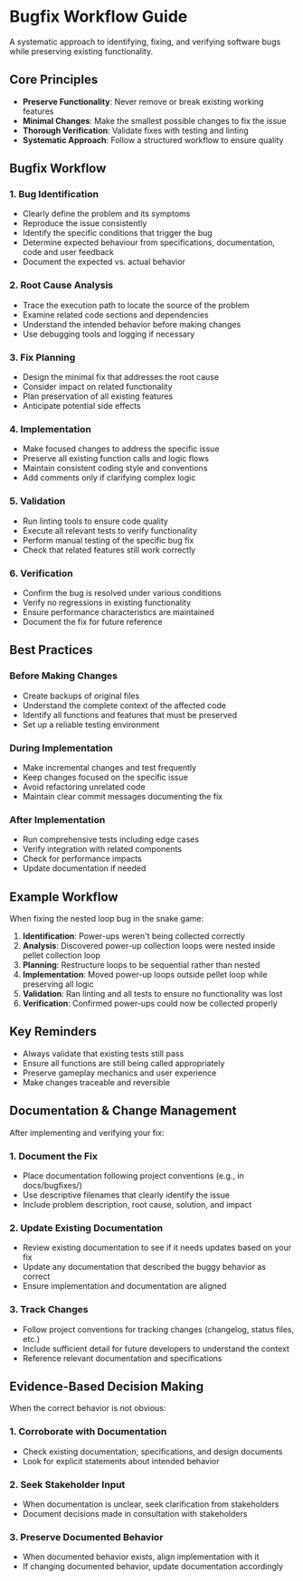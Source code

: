 # Bugfix Workflow Guide

A systematic approach to identifying, fixing, and verifying software bugs while preserving existing functionality.

## Core Principles

- **Preserve Functionality**: Never remove or break existing working features
- **Minimal Changes**: Make the smallest possible changes to fix the issue
- **Thorough Verification**: Validate fixes with testing and linting
- **Systematic Approach**: Follow a structured workflow to ensure quality

## Bugfix Workflow

### 1. Bug Identification

- Clearly define the problem and its symptoms
- Reproduce the issue consistently
- Identify the specific conditions that trigger the bug
- Determine expected behaviour from specifications, documentation, code and user feedback
- Document the expected vs. actual behavior

### 2. Root Cause Analysis

- Trace the execution path to locate the source of the problem
- Examine related code sections and dependencies
- Understand the intended behavior before making changes
- Use debugging tools and logging if necessary

### 3. Fix Planning

- Design the minimal fix that addresses the root cause
- Consider impact on related functionality
- Plan preservation of all existing features
- Anticipate potential side effects

### 4. Implementation

- Make focused changes to address the specific issue
- Preserve all existing function calls and logic flows
- Maintain consistent coding style and conventions
- Add comments only if clarifying complex logic

### 5. Validation

- Run linting tools to ensure code quality
- Execute all relevant tests to verify functionality
- Perform manual testing of the specific bug fix
- Check that related features still work correctly

### 6. Verification

- Confirm the bug is resolved under various conditions
- Verify no regressions in existing functionality
- Ensure performance characteristics are maintained
- Document the fix for future reference

## Best Practices

### Before Making Changes

- Create backups of original files
- Understand the complete context of the affected code
- Identify all functions and features that must be preserved
- Set up a reliable testing environment

### During Implementation

- Make incremental changes and test frequently
- Keep changes focused on the specific issue
- Avoid refactoring unrelated code
- Maintain clear commit messages documenting the fix

### After Implementation

- Run comprehensive tests including edge cases
- Verify integration with related components
- Check for performance impacts
- Update documentation if needed

## Example Workflow

When fixing the nested loop bug in the snake game:

1. **Identification**: Power-ups weren't being collected correctly
2. **Analysis**: Discovered power-up collection loops were nested inside pellet collection loop
3. **Planning**: Restructure loops to be sequential rather than nested
4. **Implementation**: Moved power-up loops outside pellet loop while preserving all logic
5. **Validation**: Ran linting and all tests to ensure no functionality was lost
6. **Verification**: Confirmed power-ups could now be collected properly

## Key Reminders

- Always validate that existing tests still pass
- Ensure all functions are still being called appropriately
- Preserve gameplay mechanics and user experience
- Make changes traceable and reversible


## Documentation & Change Management

After implementing and verifying your fix:

### 1. Document the Fix
- Place documentation following project conventions (e.g., in docs/bugfixes/)
- Use descriptive filenames that clearly identify the issue
- Include problem description, root cause, solution, and impact

### 2. Update Existing Documentation
- Review existing documentation to see if it needs updates based on your fix
- Update any documentation that described the buggy behavior as correct
- Ensure implementation and documentation are aligned

### 3. Track Changes
- Follow project conventions for tracking changes (changelog, status files, etc.)
- Include sufficient detail for future developers to understand the context
- Reference relevant documentation and specifications

## Evidence-Based Decision Making

When the correct behavior is not obvious:

### 1. Corroborate with Documentation
- Check existing documentation, specifications, and design documents
- Look for explicit statements about intended behavior

### 2. Seek Stakeholder Input
- When documentation is unclear, seek clarification from stakeholders
- Document decisions made in consultation with stakeholders

### 3. Preserve Documented Behavior
- When documented behavior exists, align implementation with it
- If changing documented behavior, update documentation accordingly
